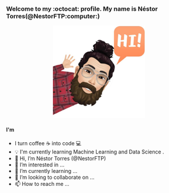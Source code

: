 <h3>Welcome to my :octocat: profile. My name is Néstor Torres(@NestorFTP:computer:)</h3>
<p align="center">
  <img width="250" height="250" src="https://github.com/NestorFTP/NestorFTP/blob/main/WhatsApp%20Image%202021-03-23%20at%2012.54.39.jpeg">
</p>

<h4>I'm</h4>


- I turn coffee :coffee: into code :computer:
- :bulb: I'm currently learning Machine Learning and Data Science .
- 👋 Hi, I’m Néstor Torres (@NestorFTP)
- 👀 I’m interested in ... 
- 🌱 I’m currently learning ...
- 💞️ I’m looking to collaborate on ...
- 📫 How to reach me ...
